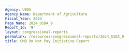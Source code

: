 ```yaml
---
Agency: USDA
Agency_Name: Department of Agriculture
Fiscal_Year: 2024
Page_Name: 2024_USDA_9
Report_Id: '9'
layout: congressional-reports
permalink: /resources/congressional-reports/2024_USDA_9
title: OMB Do Not Pay Initiative Report
---
```

